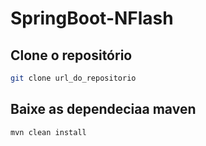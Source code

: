 # SpringBoot-NFlash

## Clone o repositório

```bash
git clone url_do_repositorio
```

## Baixe as dependeciaa maven

```bash
mvn clean install
```
